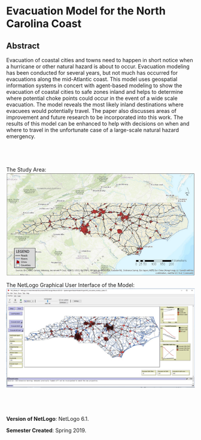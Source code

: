 # Evacuation Model for the North Carolina Coast

## Abstract

Evacuation of coastal cities and towns need to happen in short notice when a hurricane or other natural hazard is about to occur. Evacuation modeling has been conducted for several years, but not much has occurred for evacuations along the mid-Atlantic coast. This model uses geospatial information systems in concert with agent-based modeling to show the evacuation of coastal cities to safe zones inland and helps to determine where potential choke points could occur in the event of a wide scale evacuation. The model reveals the most likely inland destinations where evacuees would potentially travel. The paper also discusses areas of improvement and future research to be incorporated into this work. The results of this model can be enhanced to help with decisions on when and where to travel in the unfortunate case of a large-scale natural hazard emergency.

## &nbsp;

The Study Area: 
![Study Area](StudyArea.png)

The NetLogo Graphical User Interface of the Model: 
![The NetLogo Graphical User Interface](GUI.png)

## &nbsp;

**Version of NetLogo**: NetLogo 6.1.

**Semester Created**: Spring 2019.

